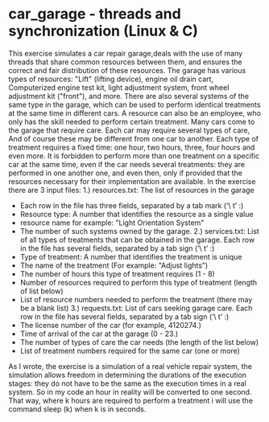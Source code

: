 # car_garage - threads and synchronization (Linux & C)
This exercise simulates a car repair garage,deals with the use of many threads that share common resources between them,
and ensures the correct and fair distribution of these resources.
The garage has various types of resources: "Lift" (lifting device), engine oil drain cart,
Computerized engine test kit, light adjustment system, front wheel adjustment kit ("front"), and more.
There are also several systems of the same type in the garage, which can be used to perform identical treatments 
at the same time in different cars. 
A resource can also be an employee, who only has the skill needed to perform certain treatment.
Many cars come to the garage that require care. Each car may require several types of care,
And of course these may be different from one car to another.
Each type of treatment requires a fixed time: one hour, two hours, three, four hours and even more. 
It is forbidden to perform more than one treatment on a specific car at the same time, even if the car needs several treatments: they are performed in one another one, 
and even then, only if provided that the resources necessary for their implementation are available.
In the exercise there are 3 input files:
1.) resources.txt: The list of resources in the garage
- Each row in the file has three fields, separated by a tab mark (‘\ t’ :)
- Resource type: A number that identifies the resource as a single value
- resource name for example: "Light Orientation System"
- The number of such systems owned by the garage.
2.) services.txt: List of all types of treatments that can be obtained in the garage.
Each row in the file has several fields, separated by a tab sign (‘\ t’ :)
- Type of treatment: A number that identifies the treatment is unique
- The name of the treatment (For example: "Adjust lights")
- The number of hours this type of treatment requires (1 - 8)
- Number of resources required to perform this type of treatment (length of list below)
- List of resource numbers needed to perform the treatment (there may be a blank list)
3.) requests.txt: List of cars seeking garage care.
Each row in the file has several fields, separated by a tab sign (‘\ t’ :)
- The license number of the car (for example, 4120274.)
- Time of arrival of the car at the garage (0 - 23.)
- The number of types of care the car needs (the length of the list below)
- List of treatment numbers required for the same car (one or more)

As I wrote, the exercise is a simulation of a real vehicle repair system, the simulation allows freedom in determining the durations of the execution stages: 
they do not have to be the same as the execution times in a real system. So in my code an hour in reality will be converted to one second. 
That way, where k hours are required to perform a treatment i will use the command sleep (k) when k is in seconds.
